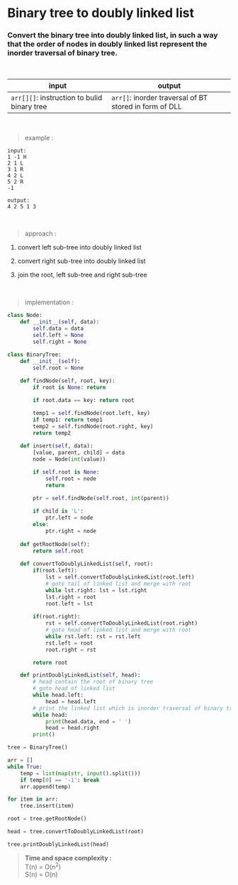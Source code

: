 # Binary tree to doubly linked list

### Convert the binary tree into doubly linked list, in such a way that the order of nodes in doubly linked list represent the inorder traversal of binary tree.

<br>

| input | output |
| --- | --- |
| `arr[][]`: instruction to bulid binary tree | `arr[]`: inorder traversal of BT stored in form of DLL |

<br>

> example :

```
input: 
1 -1 H
2 1 L
3 1 R
4 2 L
5 2 R
-1

output:
4 2 5 1 3
```

<br>

> approach :

1. convert left sub-tree into doubly linked list

2. convert right sub-tree into doubly linked list

3. join the root, left sub-tree and right sub-tree

<br>

> implementation :

```python
class Node: 
    def __init__(self, data):
        self.data = data
        self.left = None
        self.right = None

class BinaryTree:
    def __init__(self):
        self.root = None
    
    def findNode(self, root, key):
        if root is None: return

        if root.data == key: return root

        temp1 = self.findNode(root.left, key)
        if temp1: return temp1
        temp2 = self.findNode(root.right, key)
        return temp2
    
    def insert(self, data):
        [value, parent, child] = data
        node = Node(int(value))

        if self.root is None:
            self.root = node
            return 
        
        ptr = self.findNode(self.root, int(parent))

        if child is 'L':
            ptr.left = node
        else:
            ptr.right = node 
        
    def getRootNode(self):
        return self.root 
    
    def convertToDoublyLinkedList(self, root):
        if(root.left):
            lst = self.convertToDoublyLinkedList(root.left)
            # goto tail of linked list and merge with root
            while lst.right: lst = lst.right
            lst.right = root
            root.left = lst
        
        if(root.right):
            rst = self.convertToDoublyLinkedList(root.right)
            # goto head of linked list and merge with root
            while rst.left: rst = rst.left
            rst.left = root
            root.right = rst

        return root

    def printDoublyLinkedList(self, head):
        # head contain the root of binary tree
        # goto head of linked list
        while head.left:
            head = head.left
        # print the linked list which is inorder traversal of binary tree
        while head:
            print(head.data, end = ' ')
            head = head.right
        print()

tree = BinaryTree()

arr = []
while True:
    temp = list(map(str, input().split()))
    if temp[0] == '-1': break
    arr.append(temp)

for item in arr:
    tree.insert(item)

root = tree.getRootNode()

head = tree.convertToDoublyLinkedList(root)

tree.printDoublyLinkedList(head)
```

> **Time and space complexity :**
<br>T(n) = O(n<sup>2</sup>)
<br>S(n) = O(n)